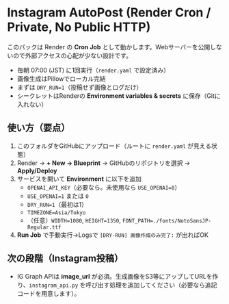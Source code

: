 # Instagram AutoPost (Render Cron / Private, No Public HTTP)

このパックは Render の **Cron Job** として動かします。Webサーバーを公開しないので外部アクセスの心配が少ない設計です。

- 毎朝 07:00 (JST) に1回実行（`render.yaml` で設定済み）
- 画像生成はPillowでローカル完結
- まずは `DRY_RUN=1`（投稿せず画像とログだけ）
- シークレットはRenderの **Environment variables & secrets** に保存（Gitに入れない）

## 使い方（要点）
1. このフォルダをGitHubにアップロード（ルートに `render.yaml` が見える状態）
2. Render → **+ New → Blueprint** → GitHubのリポジトリを選択 → **Apply/Deploy**
3. サービスを開いて **Environment** に以下を追加
   - `OPENAI_API_KEY`（必要なら。未使用なら `USE_OPENAI=0`）
   - `USE_OPENAI=1` または `0`
   - `DRY_RUN=1`（最初は1）
   - `TIMEZONE=Asia/Tokyo`
   - （任意）`WIDTH=1080`, `HEIGHT=1350`, `FONT_PATH=./fonts/NotoSansJP-Regular.ttf`
4. **Run Job** で手動実行→Logsで `[DRY-RUN] 画像作成のみ完了:` が出ればOK

## 次の段階（Instagram投稿）
- IG Graph APIは **image_url** が必須。生成画像をS3等にアップしてURLを作り、`instagram_api.py` を呼び出す処理を追加してください（必要なら追記コードを用意します）。
